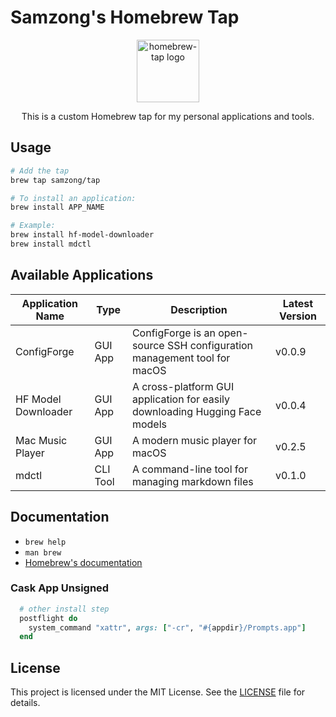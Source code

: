# Samzong's Homebrew Tap

<div align="center">
  <img src="https://brew.sh/assets/img/homebrew.svg" alt="homebrew-tap logo" width="100" />
  <br />
  <p>This is a custom Homebrew tap for my personal applications and tools.</p>
</div>

## Usage

```bash
# Add the tap
brew tap samzong/tap

# To install an application:
brew install APP_NAME

# Example:
brew install hf-model-downloader
brew install mdctl
```

## Available Applications

| Application Name    | Type     | Description                                                                 | Latest Version |
| ------------------- | -------- | --------------------------------------------------------------------------- | -------------- |
| ConfigForge         | GUI App  | ConfigForge is an open-source SSH configuration management tool for macOS   | v0.0.9         |
| HF Model Downloader | GUI App  | A cross-platform GUI application for easily downloading Hugging Face models | v0.0.4         |
| Mac Music Player    | GUI App  | A modern music player for macOS                                             | v0.2.5         |
| mdctl               | CLI Tool | A command-line tool for managing markdown files                             | v0.1.0         |

## Documentation

- `brew help`
- `man brew`
- [Homebrew's documentation](https://docs.brew.sh)

### Cask App Unsigned

```ruby
  # other install step
  postflight do
    system_command "xattr", args: ["-cr", "#{appdir}/Prompts.app"]
  end
```

## License

This project is licensed under the MIT License. See the [LICENSE](LICENSE) file for details.
